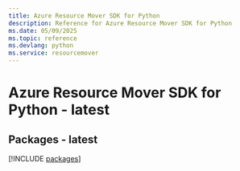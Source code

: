 ```yaml
---
title: Azure Resource Mover SDK for Python
description: Reference for Azure Resource Mover SDK for Python
ms.date: 05/09/2025
ms.topic: reference
ms.devlang: python
ms.service: resourcemover
---
```

# Azure Resource Mover SDK for Python - latest
## Packages - latest
[!INCLUDE [packages](resource-mover-index.md)]